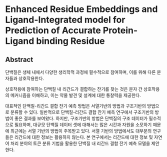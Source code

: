 # Enhanced Residue Embeddings and Ligand-Integrated model for Prediction of Accurate Protein-Ligand binding Residue

## Abstract

단백질은 생체 내에서 다양한 생리학적 과정에 필수적으로 참여하며, 이를 위해 다른 분자들과 상호작용한다.

상호작용에 참여하는 단백질 내 리간드가 결합하는 잔기를 찾는 것은 분자 간 상호작용의 메커니즘을 이해하고, 이는 약물 발견 및 설계에 대한 통찰력을 제공한다.

대표적인 단백질-리간드 결합 잔기 예측 방법은 서열기반의 방법과 구조기반의 방법으로 분류할 수 있다. 일반적으로 단백질-리간드 결합 잔기 예측 연구에서 구조기반의 방법이 좋은 결과를 보여왔다. 하지만, 구조기반의 방법은 단백질의 구조 데이터가 필수적으로 필요하며, 대규모 단백질 데이터 셋에 대해서는 많은 시간과 자원을 소모하기 때문에 최근에는 서열 기반의 방법이 주목받고 있다. 서열 기반의 방법에서도 대부분의 연구들은 리간드에 대한 정보는 활용하지 않는다. 본 연구에서는 리간드에 대한 정보 및 자연어 처리 분야의 토큰 분류 기법을 활용한 단백질 내 리간드 결합 잔기 예측 모델을 제안한다.
